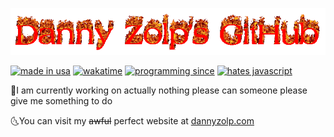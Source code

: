 [![danny zolp's github logo](logo.gif)](https://youtu.be/SChnJDfmrSU?t=19138)

[![made in usa](https://img.shields.io/badge/made%20in-usa-brightgreen)](https://www.google.com/search?q=gun&tbm=isch&ved=2ahUKEwixoo_qq5_8AhXyLd4AHX8MCAUQ2-cCegQIABAA&oq=gun&gs_lcp=CgNpbWcQAzIHCAAQsQMQQzIECAAQQzIECAAQQzIECAAQQzIICAAQsQMQgwEyCAgAEIAEELEDMggIABCABBCxAzIICAAQgAQQsQMyCAgAEIAEELEDMggIABCABBCxAzoFCAAQgARQnAhYhgpg0gtoAHAAeACAAV6IAdQCkgEBNJgBAKABAaoBC2d3cy13aXotaW1nwAEB&sclient=img&ei=_8ytY_GmF_Lb-LYP_5igKA&bih=739&biw=1536#imgrc=55JsGfsFkEDhzM) [![wakatime](https://wakatime.com/badge/user/24ab148b-9d50-4e94-8109-0bf4494a6c50.svg)](https://wakatime.com/@dannyzolp) [![programming since](https://img.shields.io/badge/coding%20since-2014-blueviolet)](https://www.google.com/search?q=2014&client=firefox-b-1-d&source=lnms&tbm=isch&sa=X&ved=2ahUKEwjyn9Svvsn7AhUDJEQIHSPpDFAQ_AUoAXoECAIQAw&biw=1536&bih=739&dpr=1.25#imgrc=1okB8TbehcFlZM) [![hates javascript](https://img.shields.io/badge/really%20hates-javascript-red)](https://emojipedia.org/face-vomiting/)

🌛I am currently working on actually nothing please can someone please give me something to do

🌜You can visit my ~~awful~~ perfect website at [dannyzolp.com](https://dannyzolp.com/)
